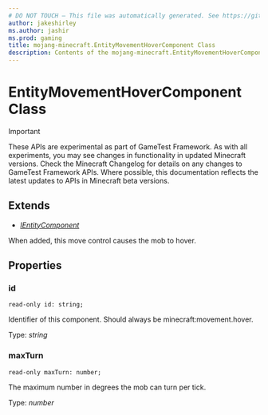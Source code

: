 ```yaml
---
# DO NOT TOUCH — This file was automatically generated. See https://github.com/Mojang/MinecraftScriptingApiDocsGenerator to modify descriptions, examples, etc.
author: jakeshirley
ms.author: jashir
ms.prod: gaming
title: mojang-minecraft.EntityMovementHoverComponent Class
description: Contents of the mojang-minecraft.EntityMovementHoverComponent class.
---
```

# EntityMovementHoverComponent Class
>[!IMPORTANT]
>These APIs are experimental as part of GameTest Framework. As with all experiments, you may see changes in functionality in updated Minecraft versions. Check the Minecraft Changelog for details on any changes to GameTest Framework APIs. Where possible, this documentation reflects the latest updates to APIs in Minecraft beta versions.

## Extends
- [*IEntityComponent*](IEntityComponent.md)

When added, this move control causes the mob to hover.

## Properties
### **id**
`read-only id: string;`

Identifier of this component. Should always be minecraft:movement.hover.

Type: *string*


### **maxTurn**
`read-only maxTurn: number;`

The maximum number in degrees the mob can turn per tick.

Type: *number*


